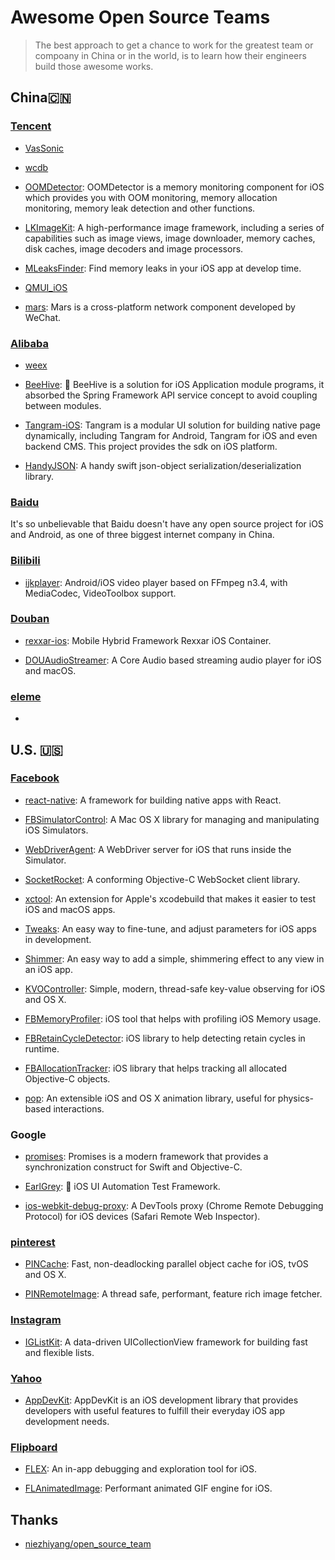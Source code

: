 # Awesome Open Source Teams
> The best approach to get a chance to work for the greatest team or compoany in China or in the world, is to learn how their engineers build those awesome works.

## China🇨🇳

### [Tencent](https://github.com/tencent)

- [VasSonic](https://github.com/Tencent/VasSonic)

- [wcdb](https://github.com/Tencent/wcdb)

- [OOMDetector](https://github.com/Tencent/OOMDetector): OOMDetector is a memory monitoring component for iOS which provides you with OOM monitoring, memory allocation monitoring, memory leak detection and other functions.

- [LKImageKit](https://github.com/Tencent/LKImageKit): A high-performance image framework, including a series of capabilities such as image views, image downloader, memory caches, disk caches, image decoders and image processors.

- [MLeaksFinder](https://github.com/Tencent/MLeaksFinder): Find memory leaks in your iOS app at develop time.

- [QMUI_iOS](https://github.com/QMUI/QMUI_iOS)

- [mars](https://github.com/Tencent/mars): Mars is a cross-platform network component developed by WeChat.

<!-------------------------------------------------------------------------------------------------------------------->

### [Alibaba](https://github.com/alibaba/)

- [weex](https://github.com/alibaba/weex)

- [BeeHive](https://github.com/alibaba/BeeHive): 🐝 BeeHive is a solution for iOS Application module programs, it absorbed the Spring Framework API service concept to avoid coupling between modules.

- [Tangram-iOS](https://github.com/alibaba/Tangram-iOS): Tangram is a modular UI solution for building native page dynamically, including Tangram for Android, Tangram for iOS and even backend CMS. This project provides the sdk on iOS platform.

- [HandyJSON](https://github.com/alibaba/HandyJSON): A handy swift json-object serialization/deserialization library.

### [Baidu](https://github.com/baidu)

It's so unbelievable that Baidu doesn't have any open source project for iOS and Android, as one of three biggest internet company in China.

### [Bilibili](https://github.com/Bilibili)

- [ijkplayer](https://github.com/Bilibili/ijkplayer): Android/iOS video player based on FFmpeg n3.4, with MediaCodec, VideoToolbox support.

### [Douban](https://github.com/douban)

- [rexxar-ios](https://github.com/douban/rexxar-ios): Mobile Hybrid Framework Rexxar iOS Container.

- [DOUAudioStreamer](https://github.com/douban/DOUAudioStreamer): A Core Audio based streaming audio player for iOS and macOS.

### [eleme](https://github.com/eleme)

- []()

## U.S. 🇺🇸

### [Facebook](https://github.com/facebook)

- [react-native](https://github.com/facebook/react-native): A framework for building native apps with React.

- [FBSimulatorControl](https://github.com/facebook/FBSimulatorControl): A Mac OS X library for managing and manipulating iOS Simulators.

- [WebDriverAgent](https://github.com/facebook/WebDriverAgent): A WebDriver server for iOS that runs inside the Simulator.

- [SocketRocket](https://github.com/facebook/SocketRocket): A conforming Objective-C WebSocket client library.

- [xctool](https://github.com/facebook/xctool): An extension for Apple's xcodebuild that makes it easier to test iOS and macOS apps.

- [Tweaks](https://github.com/facebook/Tweaks): An easy way to fine-tune, and adjust parameters for iOS apps in development.

- [Shimmer](https://github.com/facebook/Shimmer): An easy way to add a simple, shimmering effect to any view in an iOS app.

- [KVOController](https://github.com/facebook/KVOController): Simple, modern, thread-safe key-value observing for iOS and OS X.

- [FBMemoryProfiler](https://github.com/facebook/FBMemoryProfiler): iOS tool that helps with profiling iOS Memory usage.

- [FBRetainCycleDetector](https://github.com/facebook/FBRetainCycleDetector): iOS library to help detecting retain cycles in runtime.

- [FBAllocationTracker](https://github.com/facebook/FBAllocationTracker): iOS library that helps tracking all allocated Objective-C objects.

- [pop](https://github.com/facebook/pop): An extensible iOS and OS X animation library, useful for physics-based interactions.







### Google

- [promises](https://github.com/google/promises): Promises is a modern framework that provides a synchronization construct for Swift and Objective-C.

- [EarlGrey](https://github.com/google/EarlGrey): 🍵 iOS UI Automation Test Framework.

- [ios-webkit-debug-proxy](https://github.com/google/ios-webkit-debug-proxy): A DevTools proxy (Chrome Remote Debugging Protocol) for iOS devices (Safari Remote Web Inspector).

### [pinterest](https://github.com/topics/objective-c)
- [PINCache](https://github.com/pinterest/PINCache): Fast, non-deadlocking parallel object cache for iOS, tvOS and OS X.

- [PINRemoteImage](https://github.com/pinterest/PINRemoteImage): A thread safe, performant, feature rich image fetcher.




### [Instagram](https://github.com/Instagram)

- [IGListKit](https://github.com/Instagram/IGListKit): A data-driven UICollectionView framework for building fast and flexible lists.





### [Yahoo](https://github.com/yahoo)

- [AppDevKit](https://github.com/yahoo/AppDevKit): AppDevKit is an iOS development library that provides developers with useful features to fulfill their everyday iOS app development needs.




### [Flipboard](https://github.com/Flipboard)

- [FLEX](https://github.com/Flipboard/FLEX): An in-app debugging and exploration tool for iOS.

- [FLAnimatedImage](https://github.com/Flipboard/FLAnimatedImage): Performant animated GIF engine for iOS.




## Thanks

- [niezhiyang/open_source_team](https://github.com/niezhiyang/open_source_team)
